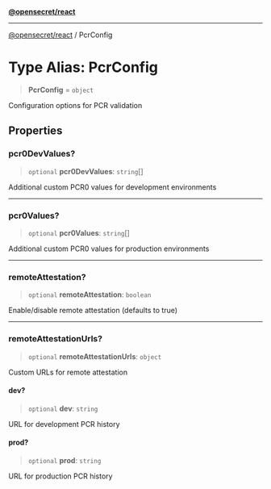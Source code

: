 [**@opensecret/react**](../README.md)

***

[@opensecret/react](../README.md) / PcrConfig

# Type Alias: PcrConfig

> **PcrConfig** = `object`

Configuration options for PCR validation

## Properties

### pcr0DevValues?

> `optional` **pcr0DevValues**: `string`[]

Additional custom PCR0 values for development environments

***

### pcr0Values?

> `optional` **pcr0Values**: `string`[]

Additional custom PCR0 values for production environments

***

### remoteAttestation?

> `optional` **remoteAttestation**: `boolean`

Enable/disable remote attestation (defaults to true)

***

### remoteAttestationUrls?

> `optional` **remoteAttestationUrls**: `object`

Custom URLs for remote attestation

#### dev?

> `optional` **dev**: `string`

URL for development PCR history

#### prod?

> `optional` **prod**: `string`

URL for production PCR history
